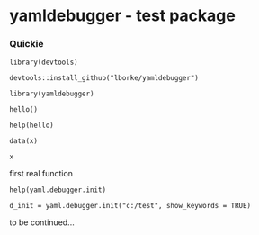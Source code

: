 # yamldebugger - test package

### Quickie

	library(devtools)

	devtools::install_github("lborke/yamldebugger")
	
	library(yamldebugger)
	
	hello()
	
	help(hello)
	
	data(x)
	
	x
	
first real function

	help(yaml.debugger.init)
	
	d_init = yaml.debugger.init("c:/test", show_keywords = TRUE)
	

to be continued...

